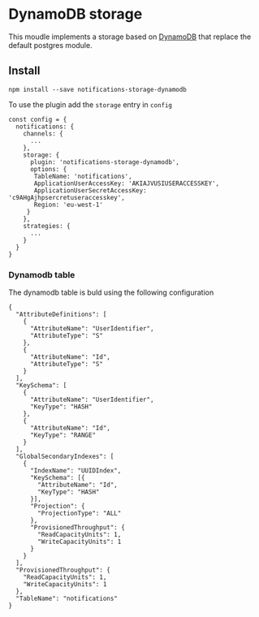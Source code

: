 # DynamoDB storage

This moudle implements a storage based on [DynamoDB](https://aws.amazon.com/dynamodb) that replace the default postgres module.

## Install

```
npm install --save notifications-storage-dynamodb
```

To use the plugin add the `storage` entry in `config`

```
const config = {
  notifications: {
    channels: {
      ...
    },
    storage: {
      plugin: 'notifications-storage-dynamodb',
      options: {
       TableName: 'notifications',
       ApplicationUserAccessKey: 'AKIAJVUSIUSERACCESSKEY',
       ApplicationUserSecretAccessKey: 'c9AHgAjhpsercretuseraccesskey',
       Region: 'eu-west-1'
     }
    },
    strategies: {
      ...
    }
  }
}
```


### Dynamodb table
The dynamodb table is buld using the following configuration

```
{
  "AttributeDefinitions": [
    {
      "AttributeName": "UserIdentifier",
      "AttributeType": "S"
    },
    {
      "AttributeName": "Id",
      "AttributeType": "S"
    }
  ],
  "KeySchema": [
    {
      "AttributeName": "UserIdentifier",
      "KeyType": "HASH"
    },
    {
      "AttributeName": "Id",
      "KeyType": "RANGE"
    }
  ],
  "GlobalSecondaryIndexes": [
    {
      "IndexName": "UUIDIndex",
      "KeySchema": [{
        "AttributeName": "Id",
        "KeyType": "HASH"
      }],
      "Projection": {
        "ProjectionType": "ALL"
      },
      "ProvisionedThroughput": {
        "ReadCapacityUnits": 1,
        "WriteCapacityUnits": 1
      }
    }
  ],
  "ProvisionedThroughput": {
    "ReadCapacityUnits": 1,
    "WriteCapacityUnits": 1
  },
  "TableName": "notifications"
}
```
